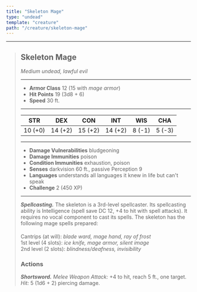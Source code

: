 ```yaml
---
title: "Skeleton Mage"
type: "undead"
template: "creature"
path: "/creature/skeleton-mage"
---
```


___
>
> ## Skeleton Mage
>*Medium undead, lawful evil*
> ___
>
> - **Armor Class** 12 (15 with *mage armor*)
> - **Hit Points** 19 (3d8 + 6)
> - **Speed** 30 ft.
>___
>
>|STR|DEX|CON|INT|WIS|CHA|
>|:---:|:---:|:---:|:---:|:---:|:---:|
>|10 (+0)|14 (+2)|15 (+2)|14 (+2)|8 (-1)|5 (-3)|
>___
>
> - **Damage Vulnerabilities** bludgeoning
> - **Damage Immunities** poison
> - **Condition Immunities** exhaustion, poison
> - **Senses** darkvision 60 ft., passive Perception 9
> - **Languages** understands all languages it knew in life but can't speak
> - **Challenge** 2 (450 XP)
> ___
>
>
> ***Spellcasting.*** The skeleton is a 3rd-level spellcaster. Its spellcasting ability is Intelligence (spell save DC 12, +4 to hit with spell attacks). It requires no vocal component to cast its spells. The skeleton has the following mage spells prepared:
> <div style='margin-top:-12px;'></div>
>
> <br> Cantrips (at will): *blade ward, mage hand, ray of frost*
> <br> 1st level (4 slots): *ice knife, mage armor, silent image*
> <br> 2nd level (2 slots): *blindness/deafness, invisibility*
>
> ### Actions
> ***Shortsword.*** *Melee Weapon Attack:* +4 to hit, reach 5 ft., one target. *Hit:* 5 (1d6 + 2) piercing damage.
